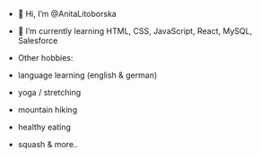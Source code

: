 - 👋 Hi, I’m @AnitaLitoborska
- 👀 I’m currently learning HTML, CSS, JavaScript, React, MySQL, Salesforce

- Other hobbies:
- language learning (english & german)
- yoga / stretching
- mountain hiking
- healthy eating
- squash & more..

<!---
AnitaLitoborska/AnitaLitoborska is a ✨ special ✨ repository because its `README.md` (this file) appears on your GitHub profile.
You can click the Preview link to take a look at your changes.
--->  
